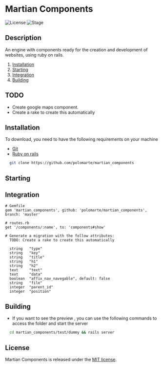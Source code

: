 # Martian Components
![License](https://img.shields.io/github/license/mashape/apistatus.svg)
![Stage](https://img.shields.io/badge/Stage-Developing-red.svg)

## Description

An engine with components ready for the creation and development of websites, using ruby on rails.

1. [Installation](#installation)
2. [Starting](#starting)
3. [Integration](#integration)
4. [Building](#building)

## TODO
- Create google maps component.
- Create a rake to create this automatically 

## Installation

To download, you need to have the following requirements on your machine

- [Git](https://git-scm.com/)
- [Ruby on rails](http://rubyonrails.org/)

```bash
  git clone https://github.com/polomarte/martian_components
```

## Starting


## Integration

    # Gemfile
    gem 'martian_components', github: 'polomarte/martian_components', branch: 'master'

    # routes.rb
    get '/components/:name', to: 'components#show'

    # Generate a migration with the follow attributes:
      TODO: Create a rake to create this automatically

      string   "type"
      string   "key"
      string   "title"
      string   "h1"
      string   "h2"
      text     "text"
      text     "data"
      boolean  "affix_nav_navegable", default: false
      string   "file"
      integer  "parent_id"
      integer  "position"

## Building

- If you want to see the preview , you can use the following commands to access the folder and start the server

```bash
  cd martian_components/test/dummy && rails server
```

## License

Martian Components is released under the [MIT license](https://github.com/polomarte/martian_components/blob/master/MIT-LICENSE).
